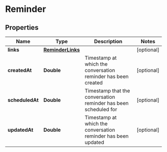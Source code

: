 

# Reminder


## Properties

| Name | Type | Description | Notes |
|------------ | ------------- | ------------- | -------------|
|**links** | [**ReminderLinks**](ReminderLinks.md) |  |  [optional] |
|**createdAt** | **Double** | Timestamp at which the conversation reminder has been created |  [optional] |
|**scheduledAt** | **Double** | Timestamp that the conversation reminder has been scheduled for |  [optional] |
|**updatedAt** | **Double** | Timestamp at which the conversation reminder has been updated |  [optional] |



